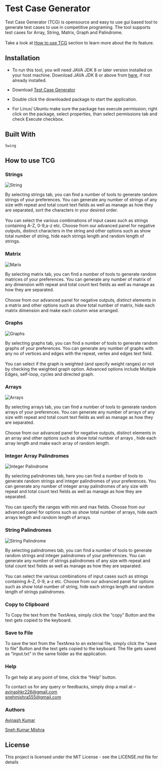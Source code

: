 # Test Case Generator
Test Case Generator (TCG) is opensource and easy to use gui based tool to generate test cases to use in competitive programing. The tool supports test cases for Array, String, Matrix, Graph and Palindrome.
<br/><br/>
Take a look at [How to use TCG](#how-to-use-tcg) section to learn more about the its feature.
## Installation

+ To run this tool, you will need JAVA JDK 8 or later version installed on your host machine. Download JAVA JDK 8 or above from <a href="https://www.oracle.com/java/technologies/downloads/">here</a>, if not already installed.

+ Download [Test Case Generator](https://sourceforge.net/projects/test-case-generator-tool/)

+ Double click the downloaded package to start the application.

+ For Linux/ Ubuntu make sure the package has execute permission; right click on the package, select properties, than select permissions tab and check Execute checkbox.

## Built With

```
Swing
```

## How to use TCG

### Strings

![](src/1.jpg "String")

By selecting strings tab, you can find a number of tools to generate random strings of your preferences. You can generate any number of strings of any size with repeat and total count text fields as well as manage as how they are separated, sort the characters in your desired order.
<br/><br/>
You can select the various combinations of input cases such as strings containing A-Z, 0-9,a-z etc. Choose from our advanced panel for negative outputs, distinct characters in the string and other options such as show total number of string, hide each strings length and random length of strings. 

### Matrix

![](src/2.jpg "Marix")

By selecting matrix tab, you can find a number of tools to generate random matrices of your preferences. You can generate any number of matrix of any dimension with repeat and total count text fields as well as manage as how they are separated. <br/><br/>Choose from our advanced panel for negative outputs, distinct elements in a matrix and other options such as show total number of matrix, hide each matrix dimension and make each column wise arranged. 

### Graphs

![](src/3.jpg "Graphs")

By selecting graphs tab, you can find a number of tools to generate random graphs of your preferences. You can generate any number of graphs with any no of vertices and edges with the repeat, vertex and edges text field.<br/><br/>You can select if the graph is weighted (and specify weight ranges) or not by checking the weighted graph option. Advanced options include Multiple Edges, self-loop, cycles and directed graph.    

### Arrays

![](src/4.jpg "Arrays")

By selecting arrays tab, you can find a number of tools to generate random arrays of your preferences. You can generate any number of arrays of any size with repeat and total count text fields as well as manage as how they are separated.<br/><br/>Choose from our advanced panel for negative outputs, distinct elements in an array and other options such as show total number of arrays  , hide each array length and make each array of random length. 	

### Integer Array Palindromes

![](src/5.jpg "Integer Palindrome")
 
By selecting palindromes tab, here you can find a number of tools to generate random strings and integer palindromes of your preferences. You can generate any number of integer array palindromes of any size with repeat and total count text fields as well as manage as how they are separated.<br/><br/>You can specify the ranges with min and max fields. Choose from our advanced panel for options such as show total number of arrays, hide each arrays length and random length of arrays.

### String Palindromes

![](src/6.jpg "String Palindrome")
 
By selecting palindromes tab, you can find a number of tools to generate random strings and integer palindromes of your preferences. You can generate any number of strings palindromes of any size with repeat and total count text fields as well as manage as how they are separated.<br/><br/>You can select the various combinations of input cases such as strings containing A-Z, 0-9, a-z etc. Choose from our advanced panel for options such as show total number of string, hide each strings length and random length of strings palindromes.


### Copy to Clipboard

To Copy the text from the TextArea, simply click the “copy” Button and the text gets copied to the keyboard. 

### Save to File

To save the text from the TextArea to an external file, simply click the “save to file” Button and the text gets copied to the keyboard. The file gets saved as “input.txt” in the same folder as the application. 

### Help

To get help at any point of time, click the “Help” button.



To contact us for any query or feedbacks, simply drop a mail at – <br>
avinashkr226@gmail.com <br>
snehmishra555@gmail.com 


### Authors

[Avinash Kumar](https://github.com/akisonlyforu/)

[Sneh Kumar Mishra](https://github.com/snehm/)
<h2>License</h2>
This project is licensed under the MIT License - see the LICENSE.md file for details
<meta name="google-site-verification" content="AUsuRnVESgohGReULNg3T7Z8VOUw8SkFzJg4ZF7lw74" />
